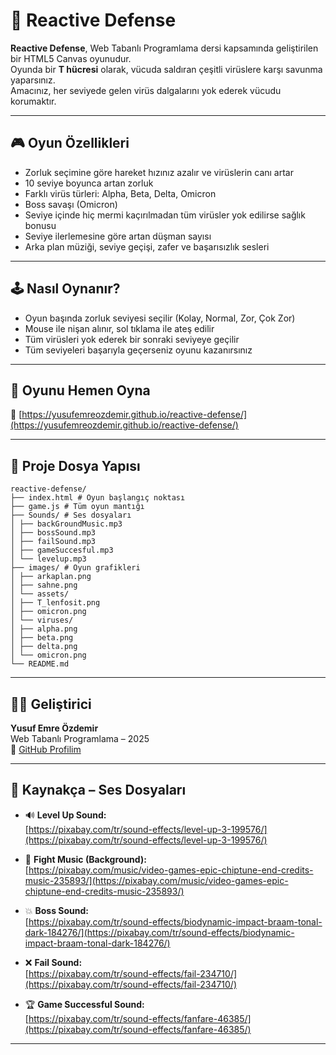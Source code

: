 # 🧬 Reactive Defense

**Reactive Defense**, Web Tabanlı Programlama dersi kapsamında geliştirilen bir HTML5 Canvas oyunudur.  
Oyunda bir **T hücresi** olarak, vücuda saldıran çeşitli virüslere karşı savunma yaparsınız.  
Amacınız, her seviyede gelen virüs dalgalarını yok ederek vücudu korumaktır.

---

## 🎮 Oyun Özellikleri

- Zorluk seçimine göre hareket hızınız azalır ve virüslerin canı artar
- 10 seviye boyunca artan zorluk
- Farklı virüs türleri: Alpha, Beta, Delta, Omicron
- Boss savaşı (Omicron)
- Seviye içinde hiç mermi kaçırılmadan tüm virüsler yok edilirse sağlık bonusu
- Seviye ilerlemesine göre artan düşman sayısı
- Arka plan müziği, seviye geçişi, zafer ve başarısızlık sesleri

---

## 🕹️ Nasıl Oynanır?

- Oyun başında zorluk seviyesi seçilir (Kolay, Normal, Zor, Çok Zor)
- Mouse ile nişan alınır, sol tıklama ile ateş edilir
- Tüm virüsleri yok ederek bir sonraki seviyeye geçilir
- Tüm seviyeleri başarıyla geçerseniz oyunu kazanırsınız

---

## 🔗 Oyunu Hemen Oyna

🎯 [https://yusufemreozdemir.github.io/reactive-defense/](https://yusufemreozdemir.github.io/reactive-defense/)

---

## 📁 Proje Dosya Yapısı
```
reactive-defense/
├── index.html # Oyun başlangıç noktası
├── game.js # Tüm oyun mantığı
├── Sounds/ # Ses dosyaları
│ ├── backGroundMusic.mp3
│ ├── bossSound.mp3
│ ├── failSound.mp3
│ ├── gameSuccesful.mp3
│ └── levelup.mp3
├── images/ # Oyun grafikleri
│ ├── arkaplan.png
│ ├── sahne.png
│ └── assets/
│ ├── T_lenfosit.png
│ ├── omicron.png
│ └── viruses/
│ ├── alpha.png
│ ├── beta.png
│ ├── delta.png
│ └── omicron.png
└── README.md
```

---

## 👨‍💻 Geliştirici

**Yusuf Emre Özdemir**  
Web Tabanlı Programlama – 2025  
📎 [GitHub Profilim](https://github.com/yusufemreozdemir)

---

## 🎵 Kaynakça – Ses Dosyaları

- 🔊 **Level Up Sound:**  
  [https://pixabay.com/tr/sound-effects/level-up-3-199576/](https://pixabay.com/tr/sound-effects/level-up-3-199576/)

- 🎵 **Fight Music (Background):**  
  [https://pixabay.com/music/video-games-epic-chiptune-end-credits-music-235893/](https://pixabay.com/music/video-games-epic-chiptune-end-credits-music-235893/)

- 💥 **Boss Sound:**  
  [https://pixabay.com/tr/sound-effects/biodynamic-impact-braam-tonal-dark-184276/](https://pixabay.com/tr/sound-effects/biodynamic-impact-braam-tonal-dark-184276/)

- ❌ **Fail Sound:**  
  [https://pixabay.com/tr/sound-effects/fail-234710/](https://pixabay.com/tr/sound-effects/fail-234710/)

- 🏆 **Game Successful Sound:**  
  [https://pixabay.com/tr/sound-effects/fanfare-46385/](https://pixabay.com/tr/sound-effects/fanfare-46385/)

---
